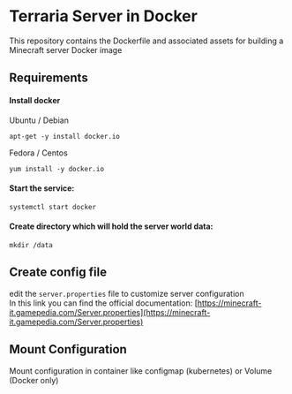 # Terraria Server in Docker
This repository contains the Dockerfile and associated assets for building a Minecraft server Docker image

## Requirements
#### Install docker

Ubuntu / Debian

```
apt-get -y install docker.io
```

Fedora / Centos
```
yum install -y docker.io
```

#### Start the service:

```
systemctl start docker
```

#### Create directory which will hold the server world data:

```
mkdir /data
```

## Create config file

edit the `server.properties` file to customize server configuration   
In this link you can find the official documentation: [https://minecraft-it.gamepedia.com/Server.properties](https://minecraft-it.gamepedia.com/Server.properties)

## Mount Configuration

Mount configuration in container like configmap (kubernetes) or Volume (Docker only)
